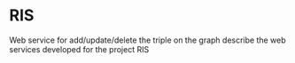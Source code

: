# RIS
Web service for add/update/delete the triple on the graph
describe the web services developed for the project RIS
